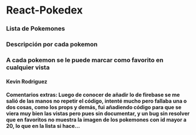 # React-Pokedex
### Lista de Pokemones
### Descripción por cada pokemon
### A cada pokemon se le puede marcar como favorito en cualquier vista

#### Kevin Rodriguez

#### Comentarios extras: Luego de conocer de añadir lo de firebase se me salió de las manos no repetir el código, intenté mucho pero fallaba una o dos cosas, como los props y demás, fui añadiendo código para que se viera muy bien las vistas pero pues sin documentar, y un bug sin resolver que en favoritos no muestra la imagen de los pokemones con id mayor a 20, lo que en la lista si hace...
